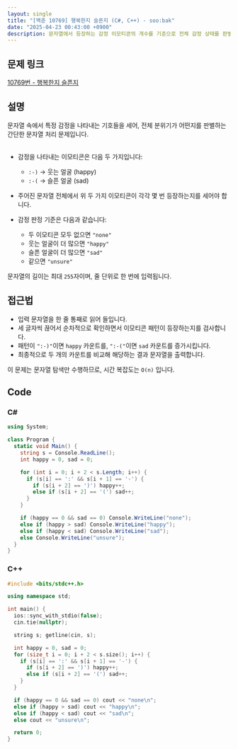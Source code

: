 ```yaml
---
layout: single
title: "[백준 10769] 행복한지 슬픈지 (C#, C++) - soo:bak"
date: "2025-04-23 00:43:00 +0900"
description: 문자열에서 등장하는 감정 이모티콘의 개수를 기준으로 전체 감정 상태를 판별하는 백준 10769번 행복한지 슬픈지 문제의 C# 및 C++ 풀이 및 해설
---
```


## 문제 링크
[10769번 - 행복한지 슬픈지](https://www.acmicpc.net/problem/10769)

## 설명
문자열 속에서 특정 감정을 나타내는 기호들을 세어, 전체 분위기가 어떤지를 판별하는 간단한 문자열 처리 문제입니다.<br><br>

- 감정을 나타내는 이모티콘은 다음 두 가지입니다:
  - `:-)` → 웃는 얼굴 (happy)
  - `:-(` → 슬픈 얼굴 (sad)

- 주어진 문자열 전체에서 위 두 가지 이모티콘이 각각 몇 번 등장하는지를 세어야 합니다.
- 감정 판정 기준은 다음과 같습니다:
  - 두 이모티콘 모두 없으면 `"none"`
  - 웃는 얼굴이 더 많으면 `"happy"`
  - 슬픈 얼굴이 더 많으면 `"sad"`
  - 같으면 `"unsure"`

문자열의 길이는 최대 `255`자이며, 줄 단위로 한 번에 입력됩니다.

## 접근법
- 입력 문자열을 한 줄 통째로 읽어 들입니다.
- 세 글자씩 끊어서 순차적으로 확인하면서 이모티콘 패턴이 등장하는지를 검사합니다.
- 패턴이 `":-)"`이면 `happy` 카운트를, `":-("`이면 `sad` 카운트를 증가시킵니다.
- 최종적으로 두 개의 카운트를 비교해 해당하는 결과 문자열을 출력합니다.

이 문제는 문자열 탐색만 수행하므로, 시간 복잡도는 `O(n)` 입니다.

## Code

### C#

```csharp
using System;

class Program {
  static void Main() {
    string s = Console.ReadLine();
    int happy = 0, sad = 0;

    for (int i = 0; i + 2 < s.Length; i++) {
      if (s[i] == ':' && s[i + 1] == '-') {
        if (s[i + 2] == ')') happy++;
        else if (s[i + 2] == '(') sad++;
      }
    }

    if (happy == 0 && sad == 0) Console.WriteLine("none");
    else if (happy > sad) Console.WriteLine("happy");
    else if (happy < sad) Console.WriteLine("sad");
    else Console.WriteLine("unsure");
  }
}
```

### C++

```cpp
#include <bits/stdc++.h>

using namespace std;

int main() {
  ios::sync_with_stdio(false);
  cin.tie(nullptr);

  string s; getline(cin, s);

  int happy = 0, sad = 0;
  for (size_t i = 0; i + 2 < s.size(); i++) {
    if (s[i] == ':' && s[i + 1] == '-') {
      if (s[i + 2] == ')') happy++;
      else if (s[i + 2] == '(') sad++;
    }
  }

  if (happy == 0 && sad == 0) cout << "none\n";
  else if (happy > sad) cout << "happy\n";
  else if (happy < sad) cout << "sad\n";
  else cout << "unsure\n";

  return 0;
}
```
